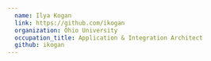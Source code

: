 ```yaml
---
  name: Ilya Kogan
  link: https://github.com/ikogan
  organization: Ohio University
  occupation_title: Application & Integration Architect
  github: ikogan
---
```

